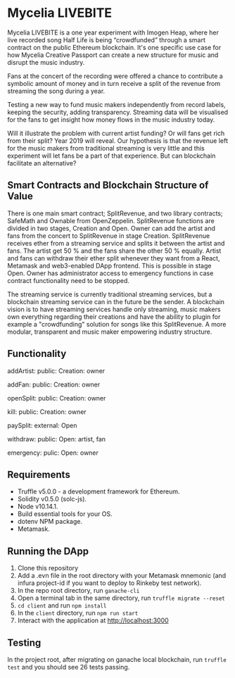 # Mycelia LIVEBITE 
Mycelia LIVEBITE is a one year experiment with Imogen Heap, where her live recorded song Half Life is being “crowdfunded” through a smart contract on the public Ethereum blockchain. It's one specific use case for how Mycelia Creative Passport can create a new structure for music and disrupt the music industry.

Fans at the concert of the recording were offered a chance to contribute a symbolic amount of money and in turn receive a split of the revenue from streaming the song during a year.

Testing a new way to fund music makers independently from record labels, keeping the security, adding transparency. Streaming data will be visualised for the fans to get insight how money flows in the music industry today.

Will it illustrate the problem with current artist funding? Or will fans get rich from their split? Year 2019 will reveal. Our hypothesis is that the revenue left for the music makers from traditional streaming is very little and this experiment will let fans be a part of that experience. But can blockchain facilitate an alternative?


## Smart Contracts and Blockchain Structure of Value
There is one main smart contract; SplitRevenue, and two library contracts; SafeMath and Ownable from OpenZeppelin. SplitRevenue functions are divided in two stages, Creation and Open. Owner can add the artist and fans from the concert to SplitRevenue in stage Creation. SplitRevenue receives ether from a streaming service and splits it between the artist and fans. The artist get 50 % and the fans share the other 50 % equally. Artist and fans can withdraw their ether split whenever they want from a React, Metamask and web3-enabled DApp frontend. This is possible in stage Open. Owner has administrator access to emergency functions in case contract functionality need to be stopped.  

The streaming service is currently traditional streaming services, but a blockchain streaming service can in the future be the sender. A blockchain vision is to have streaming services handle only streaming, music makers own everything regarding their creations and have the ability to plugin for example a "crowdfunding" solution for songs like this SplitRevenue. A more modular, transparent and music maker empowering industry structure.   


## Functionality

addArtist: public:   Creation: owner

addFan:    public:   Creation: owner

openSplit: public:   Creation: owner

kill:      public:   Creation: owner


paySplit:  external: Open

withdraw:  public:   Open:     artist, fan

emergency: pulic:    Open:     owner

## Requirements
* Truffle v5.0.0 - a development framework for Ethereum.
* Solidity v0.5.0 (solc-js).
* Node v10.14.1.
* Build essential tools for your OS. 
* dotenv NPM package.
* Metamask.

## Running the DApp
1. Clone this repository
2. Add a .evn file in the root directory with your Metamask mnemonic (and infura project-id if you want to deploy to Rinkeby test network).
3. In the repo root directory, run `ganache-cli`
4. Open a terminal tab in the same directory, run `truffle migrate --reset`
5. `cd client` and run `npm install` 
6. In the `client` directory, run `npm run start` 
7. Interact with the application at [http://localhost:3000](http://localhost:3000)

## Testing
In the project root, after migrating on ganache local blockchain, run `truffle test` and you should see 26 tests passing. 

